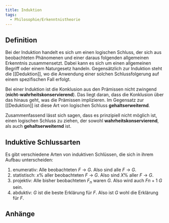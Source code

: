 ```yaml
---
title: Induktion
tags:
  - Philosophie/Erkenntnistheorie
---
```


## Definition

Bei der Induktion handelt es sich um einen logischen Schluss, der sich aus beobachteten Phänomenen und einer daraus folgenden allgemeinen Erkenntnis zusammensetzt. Dabei kann es sich um einen allgemeinen Begriff oder einem Naturgesetz handeln. Gegensätzlich zur Induktion steht die [[Deduktion]], wo die Anwendung einer solchen Schlussfolgerung auf einem spezifischen Fall erfolgt.

Bei einer Induktion ist die Konklusion aus den Prämissen nicht zwingend (**nicht-wahrheitskonservierend**). Das liegt daran, dass die Konklusion über das hinaus geht, was die Prämissen implizieren. Im Gegensatz zur [[Deduktion]] ist diese Art von logischen Schluss **gehaltserweiternd**.

Zusammenfassend lässt sich sagen, dass es prinzipiell nicht möglich ist, einen logischen Schluss zu ziehen, der sowohl **wahrheitskonservierend**, als auch **gehaltserweiternd** ist.

## Induktive Schlussarten

Es gibt verschiedene Arten von induktiven Schlüssen, die sich in ihrem Aufbau unterscheiden:

1. enumerativ: Alle beobachteten $F$ → $G$. Also sind alle $F$ → $G$.
2. statistisch: $x\%$ aller beobachteten $F$ → $G$. Also sind $X\%$ aller $F$ → $G$.
3. projektiv: Alle bisher beobachteten $F_n$ waren $G$. Also wird auch $Fn+1$ $G$ sein.
4. abduktiv: $G$ ist die beste Erklärung für $F$. Also ist $G$ wohl die Erklärung für $F$.

## Anhänge